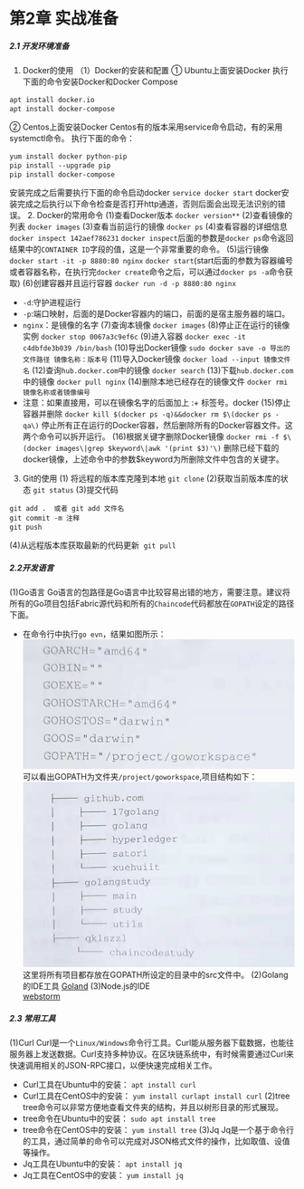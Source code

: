 # 第2章 实战准备
##### 2.1 开发环境准备
1. Docker的使用
（1）Docker的安装和配置
① Ubuntu上面安装Docker
执行下面的命令安装Docker和Docker Compose
```
apt install docker.io
apt install docker-compose
```
② Centos上面安装Docker
Centos有的版本采用service命令启动，有的采用systemctl命令。
执行下面的命令：
```
yum install docker python-pip
pip install --upgrade pip
pip install docker-compose
```
安装完成之后需要执行下面的命令启动docker
​	`service docker start`
docker安装完成之后执行以下命令检查是否打开http通道，否则后面会出现无法识别的错误。
2. Docker的常用命令
(1)查看Docker版本
      `docker version**`
(2)查看镜像的列表
     `docker images`
(3)查看当前运行的镜像
    `docker ps`
(4)查看容器的详细信息
    `docker inspect 142aef786231`
`docker inspect`后面的参数是`docker ps`命令返回结果中的`CONTAINER ID`字段的值，这是一个非常重要的命令。
(5)运行镜像
	`docker start -it -p 8880:80 nginx`
`docker start`(start后面的参数为容器编号或者容器名称，在执行完`docker create`命令之后，可以通过`docker ps -a`命令获取)
(6)创建容器并且运行容器
	`docker run -d -p 8880:80 nginx`
- `-d`:守护进程运行
- `-p`:端口映射，后面的是Docker容器内的端口，前面的是宿主服务器的端口。
- `nginx`：是镜像的名字
(7)查询本镜像
    `docker images`
(8)停止正在运行的镜像实例
    `docker stop 0067a3c9ef6c`
(9)进入容器
    `docker exec -it c4dbfde3b039 /bin/bash`
(10)导出Docker镜像
    `sudo docker save -o 导出的文件路径 镜像名称：版本号`
(11)导入Docker镜像
    `docker load --input 镜像文件名`
(12)查询`hub.docker.com`中的镜像
    `docker search`
(13)下载`hub.docker.com`中的镜像
    `docker pull nginx`
(14)删除本地已经存在的镜像文件
	`docker rmi 镜像名称或者镜像编号`
- 注意：如果直接用，可以在镜像名字的后面加上 :+ 标签号。docker
(15)停止容器并删除
	`docker kill $(docker ps -q)&&docker rm $\(docker ps -qa\)`
停止所有正在运行的Docker容器，然后删除所有的Docker容器文件。这两个命令可以拆开运行。
(16)根据关键字删除Docker镜像
	`docker rmi -f $\(docker images\|grep $keyword\|awk '(print $3)'\)`
删除已经下载的docker镜像，上述命令中的参数$keyword为所删除文件中包含的关键字。
3. Git的使用
(1) 将远程的版本库克隆到本地
    	      `git clone`
(2)获取当前版本库的状态
	          `git status`
(3)提交代码
```
git add .  或者 git add 文件名
git commit -m 注释
git push
```
(4)从远程版本库获取最新的代码更新
​	`git pull`
##### 2.2开发语言
(1)Go语言
Go语言的包路径是Go语言中比较容易出错的地方，需要注意。建议将所有的Go项目包括Fabric源代码和所有的`Chaincode`代码都放在`GOPATH`设定的路径下面。
- 在命令行中执行`go evn`，结果如图所示：
![](img/21.jpg)
可以看出GOPATH为文件夹`/project/goworkspace`,项目结构如下：
![](img/22.jpg)
这里将所有项目都存放在GOPATH所设定的目录中的src文件中。
(2)Golang的IDE工具
[Goland](https://www.jetbrains.com/go)
(3)Node.js的IDE  
[webstorm](https://www.jetbrains.com/webstorm)
##### 2.3 常用工具
(1)Curl
Curl是一个`Linux/Windows`命令行工具。Curl能从服务器下载数据，也能往服务器上发送数据。Curl支持多种协议。在区块链系统中，有时候需要通过Curl来快速调用相关的JSON-RPC接口，以便快速完成相关工作。
- Curl工具在Ubuntu中的安装：
  `apt install curl`
- Curl工具在CentOS中的安装：
  `yum install curlapt install curl`
(2)tree
tree命令可以非常方便地查看文件夹的结构，并且以树形目录的形式展现。
- tree命令在Ubuntu中的安装：
  `sudo apt install tree`
- tree命令在CentOS中的安装：
  `yum install tree`
(3)Jq
Jq是一个基于命令行的工具，通过简单的命令可以完成对JSON格式文件的操作，比如取值、设值等操作。
- Jq工具在Ubuntu中的安装：
  `apt install jq`
- Jq工具在CentOS中的安装：
  `yum install jq`